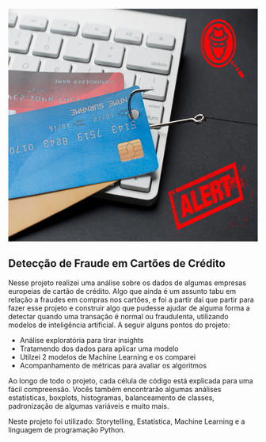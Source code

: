 
<p align="center">
  <img src="https://raw.githubusercontent.com/MatheusSolano/Fraude-Credito/main/fraud_cartao.png" alt="imagem"height=470px >
</p>

## Detecção de Fraude em Cartões de Crédito

Nesse projeto realizei uma análise sobre os dados de algumas empresas europeias de cartão de crédito. Algo que ainda é um assunto tabu em relação a fraudes em compras nos cartões, e foi a partir dai que partir para fazer esse projeto e construir algo que pudesse ajudar de alguma forma a detectar quando uma transação é normal ou fraudulenta, utilizando modelos de inteligência artificial. A seguir alguns pontos do projeto:
* Análise exploratória para tirar insights
* Tratamendo dos dados para aplicar uma modelo
* Utilzei 2 modelos de Machine Learning e os comparei
* Acompanhamento de métricas para avaliar os algoritmos

Ao longo de todo o projeto, cada célula de código está explicada para uma fácil compreensão. Vocês também encontrarão algumas análises estatísticas, boxplots, histogramas, balanceamento de classes, padronização de algumas variáveis e muito mais.

Neste projeto foi utilizado: Storytelling, Estatística, Machine Learning e a linguagem de programação Python.

